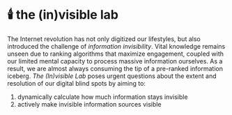 # 🕯️ the (in)visible lab

The Internet revolution has not only digitized our lifestyles, but also introduced the challenge of _information invisibility_. Vital knowledge remains unseen due to ranking algorithms that maximize engagement, coupled with our limited mental capacity to process massive information ourselves. As a result, we are almost always consuming the tip of a pre-ranked information iceberg. _The (In)visible Lab_ poses urgent questions about the extent and resolution of our digital blind spots by aiming to:
             
1.  dynamically calculate how much information stays invisible
2.  actively make invisible information sources visible